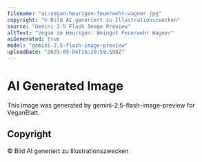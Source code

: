 ```yaml
---
filename: "ai-vegan-heurigen-feuerwehr-wagner.jpg"
copyright: "© Bild AI generiert zu Illustrationszwecken"
source: "Gemini 2.5 Flash Image Preview"
altText: "Vegan im Heurigen: Weingut Feuerwehr Wagner"
aiGenerated: true
model: "gemini-2.5-flash-image-preview"
uploadDate: "2025-09-04T16:20:59.598Z"
---
```


# AI Generated Image

This image was generated by gemini-2.5-flash-image-preview for VeganBlatt.

## Copyright
© Bild AI generiert zu Illustrationszwecken
